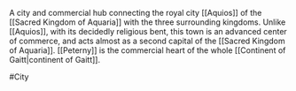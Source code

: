 A city and commercial hub connecting the royal city <span class="political-bodies-places">[[Aquios]]</span> of the <span class="political-bodies-places">[[Sacred Kingdom of Aquaria]]</span> with the three surrounding kingdoms.
Unlike <span class="political-bodies-places">[[Aquios]]</span>, with its decidedly religious bent, this town is an advanced center of commerce, and acts almost as a second capital of the <span class="political-bodies-places">[[Sacred Kingdom of Aquaria]]</span>.
<span class="political-bodies-places">[[Peterny]]</span> is the commercial heart of the whole <span class="political-bodies-places">[[Continent of Gaitt|continent of Gaitt]]</span>.

#City